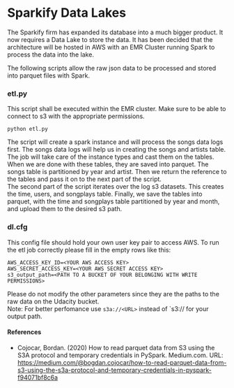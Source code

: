 # Sparkify Data Lakes

The Sparkify firm has expanded its database into a much bigger product. It now requires
a Data Lake to store the data. It has been decided that the architecture will be hosted
in AWS with an EMR Cluster running Spark to process the data into the lake.

The following scripts allow the raw json data to be processed and stored into parquet files
with Spark.

### etl.py

This script shall be executed within the EMR cluster. Make sure to be able to connect to s3
with the appropriate permissions.
```
python etl.py
````
The script will create a spark instance and will process the songs data logs first.
The songs data logs will help us in creating the songs and artists table. The job will take care of the
instance types and cast them on the tables. When we are done with these tables, they are saved into parquet.
The songs table is partitioned by year and artist. Then we return the reference to the tables and pass it on to
the next part of the script.  
The second part of the script iterates over the log s3 datasets. This creates the time, users, and songplays table.
Finally, we save the tables into parquet, with the time and songplays table partitioned by year and month, and upload them to the desired s3 path.

### dl.cfg
This config file should hold your own user key pair to access AWS.
To run the etl job correctly please fill in the empty rows like this:
```
AWS_ACCESS_KEY_ID=<YOUR AWS ACCESS KEY>
AWS_SECRET_ACCESS_KEY=<YOUR AWS SECRET ACCESS KEY>
s3_output_path=<PATH TO A BUCKET OF YOUR BELONGING WITH WRITE PERMISSIONS>
```
Please do not modify the other parameters since they are the paths to the raw data on the Udacity bucket.  
Note: For better perfomance use `s3a://<URL>` instead of `s3://<URL> for your output path.

#### References  
- Cojocar, Bordan. (2020) How to read parquet data from S3 using the S3A protocol and temporary credentials in PySpark. 
Medium.com. URL: https://medium.com/@bogdan.cojocar/how-to-read-parquet-data-from-s3-using-the-s3a-protocol-and-temporary-credentials-in-pyspark-f94071bf8c6a
